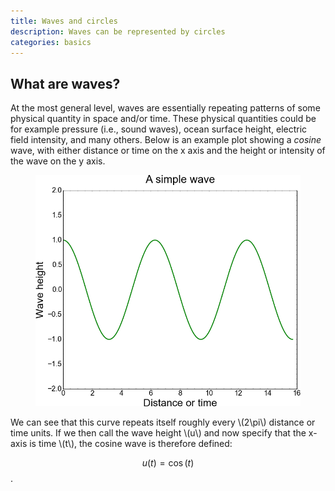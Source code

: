 ```yaml
---
title: Waves and circles
description: Waves can be represented by circles
categories: basics
---
```


<script type="text/javascript" async
  src="https://cdn.mathjax.org/mathjax/latest/MathJax.js?config=TeX-MML-AM_CHTML">
</script>

## What are waves?

At the most general level, waves are essentially repeating patterns of some physical quantity in space and/or time. These physical quantities could be for example pressure (i.e., sound waves), ocean surface height, electric field intensity, and many others. Below is an example plot showing a *cosine* wave, with either distance or time on the x axis and the height or intensity of the wave on the y axis.

<figure><center>
  <img width="550" src="/assets/simple_wave.png"/>
</center></figure>


We can see that this curve repeats itself roughly every \\(2\pi\\) distance or time units. If we then call the wave height \\(u\\) and now specify that the x-axis is time \\(t\\), the cosine wave is therefore defined:

$$ u(t) = \cos(t)$$.

